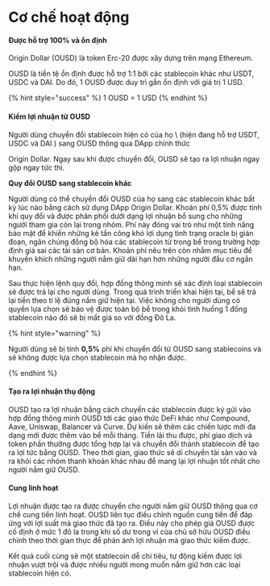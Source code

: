 # Cơ chế hoạt động

#### Được hỗ trợ 100% và ổn định

Origin Dollar (OUSD) là token Erc-20 được xây dựng trên mạng Ethereum.

OUSD là tiền tệ ổn định được hỗ trợ 1:1 bởi các stablecoin khác như USDT, USDC và DAI. Do đó, 1 OUSD được duy trì gần ổn định với giá trị 1 USD.

{% hint style="success" %}
1 OUSD = 1 USD
{% endhint %}

#### Kiếm lợi nhuận từ OUSD

Người dùng chuyển đổi stablecoin hiện có của họ \ (hiện đang hỗ trợ USDT, USDC và DAI \) sang OUSD thông qua DApp </a>chính thức

Origin Dollar. Ngay sau khi được chuyển đổi, OUSD sẽ tạo ra lợi nhuận ngay gộp ngay tức thì.</p> 

**Quy đổi OUSD sang stablecoin khác**

Người dùng có thể chuyển đổi OUSD của họ sang các stablecoin khác bất kỳ lúc nào bằng cách sử dụng DApp </a>Origin Dollar. Khoản phí 0,5% được tính khi quy đổi và được phân phối dưới dạng lợi nhuận bổ sung cho những người tham gia còn lại trong nhóm. Phí này đóng vai trò như một tính năng bảo mật để khiến những kẻ tấn công khó lợi dụng tình trạng oracle bị gián đoạn, ngăn chúng đồng bộ hóa các stablecoin từ trong bể trong trường hợp định giá sai các tài sản cơ bản. Khoản phí nêu trên còn nhằm mục tiêu để khuyến khích những người nắm giữ dài hạn hơn những người đầu cơ ngắn hạn.</p> 

Sau thực hiện lệnh quy đổi, hợp đồng thông minh sẽ xác định loại stablecoin sẽ được trả lại cho người dùng. Trong quá trình triển khai hiện tại, bể sẽ trả lại tiền theo tỉ lệ đúng nắm giữ hiện tại. Việc không cho người dùng có quyền lựa chọn sẽ bảo vệ được toàn bộ bể trong khỏi tình huống 1 đồng stablecoin nào đó sẽ bị mất giá so với đồng Đô La.

{% hint style="warning" %}

Người dùng sẽ bị tính **0,5%** phí khi chuyển đổi từ OUSD sang stablecoins và sẽ không được lựa chọn stablecoin mà họ nhận được. 

{% endhint %}



#### Tạo ra **lợi nhuận thụ động**

OUSD tạo ra lợi nhuận bằng cách chuyển các stablecoin được ký gửi vào hợp đồng thông minh OUSD tới các giao thức DeFi khác như Compound, Aave, Uniswap, Balancer và Curve. Dự kiến sẽ thêm các chiến lược mới đa dạng mới được thêm vào bể mỗi tháng. Tiền lãi thu được, phí giao dịch và token phần thưởng được tổng hợp lại và chuyển đổi thành stablecoin để tạo ra lợi tức bằng OUSD. Theo thời gian, giao thức sẽ di chuyển tài sản vào và ra khỏi các nhóm thanh khoản khác nhau để mang lại lợi nhuận tốt nhất cho người nắm giữ OUSD. 



#### **Cung linh hoạt**

Lợi nhuận được tạo ra được chuyển cho người nắm giữ OUSD thông qua cơ chế cung tiền linh hoạt. OUSD liên tục điều chỉnh nguồn cung tiền để đáp ứng với lợi suất mà giao thức đã tạo ra. Điều này cho phép giá OUSD được cố định ở mức 1 đô la trong khi số dư trong ví của chủ sở hữu OUSD điều chỉnh theo thời gian thực để phản ánh lợi nhuận mà giao thức kiếm được.

Kết quả cuối cùng sẽ một stablecoin dễ chi tiêu, tự động kiếm được lợi nhuận vượt trội và được nhiều người mong muốn nắm giữ hơn các loại stablecoin hiện có.

